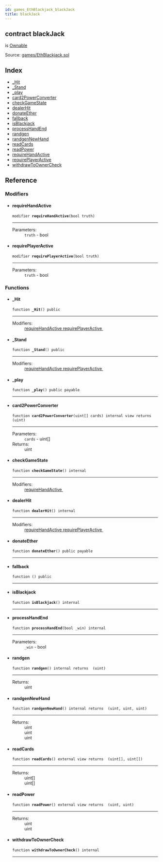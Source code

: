 ```yaml
---
id: games_EthBlackjack_blackJack
title: blackJack
---
```


<div class="contract-doc"><div class="contract"><h2 class="contract-header"><span class="contract-kind">contract</span> blackJack</h2><p class="base-contracts"><span>is</span> <a href="games_EthBlackjack_Ownable.html">Ownable</a></p><div class="source">Source: <a href="https://github.com/FriendlyUser/solidity-smart-contracts//blob/v0.2.0/contracts/games/EthBlackjack.sol" target="_blank">games/EthBlackjack.sol</a></div></div><div class="index"><h2>Index</h2><ul><li><a href="games_EthBlackjack_blackJack.html#_Hit">_Hit</a></li><li><a href="games_EthBlackjack_blackJack.html#_Stand">_Stand</a></li><li><a href="games_EthBlackjack_blackJack.html#_play">_play</a></li><li><a href="games_EthBlackjack_blackJack.html#card2PowerConverter">card2PowerConverter</a></li><li><a href="games_EthBlackjack_blackJack.html#checkGameState">checkGameState</a></li><li><a href="games_EthBlackjack_blackJack.html#dealerHit">dealerHit</a></li><li><a href="games_EthBlackjack_blackJack.html#donateEther">donateEther</a></li><li><a href="games_EthBlackjack_blackJack.html#">fallback</a></li><li><a href="games_EthBlackjack_blackJack.html#isBlackjack">isBlackjack</a></li><li><a href="games_EthBlackjack_blackJack.html#processHandEnd">processHandEnd</a></li><li><a href="games_EthBlackjack_blackJack.html#randgen">randgen</a></li><li><a href="games_EthBlackjack_blackJack.html#randgenNewHand">randgenNewHand</a></li><li><a href="games_EthBlackjack_blackJack.html#readCards">readCards</a></li><li><a href="games_EthBlackjack_blackJack.html#readPower">readPower</a></li><li><a href="games_EthBlackjack_blackJack.html#requireHandActive">requireHandActive</a></li><li><a href="games_EthBlackjack_blackJack.html#requirePlayerActive">requirePlayerActive</a></li><li><a href="games_EthBlackjack_blackJack.html#withdrawToOwnerCheck">withdrawToOwnerCheck</a></li></ul></div><div class="reference"><h2>Reference</h2><div class="modifiers"><h3>Modifiers</h3><ul><li><div class="item modifier"><span id="requireHandActive" class="anchor-marker"></span><h4 class="name">requireHandActive</h4><div class="body"><code class="signature">modifier <strong>requireHandActive</strong><span>(bool truth) </span></code><hr/><dl><dt><span class="label-parameters">Parameters:</span></dt><dd><div><code>truth</code> - bool</div></dd></dl></div></div></li><li><div class="item modifier"><span id="requirePlayerActive" class="anchor-marker"></span><h4 class="name">requirePlayerActive</h4><div class="body"><code class="signature">modifier <strong>requirePlayerActive</strong><span>(bool truth) </span></code><hr/><dl><dt><span class="label-parameters">Parameters:</span></dt><dd><div><code>truth</code> - bool</div></dd></dl></div></div></li></ul></div><div class="functions"><h3>Functions</h3><ul><li><div class="item function"><span id="_Hit" class="anchor-marker"></span><h4 class="name">_Hit</h4><div class="body"><code class="signature">function <strong>_Hit</strong><span>() </span><span>public </span></code><hr/><dl><dt><span class="label-modifiers">Modifiers:</span></dt><dd><a href="games_EthBlackjack_blackJack.html#requireHandActive">requireHandActive </a><a href="games_EthBlackjack_blackJack.html#requirePlayerActive">requirePlayerActive </a></dd></dl></div></div></li><li><div class="item function"><span id="_Stand" class="anchor-marker"></span><h4 class="name">_Stand</h4><div class="body"><code class="signature">function <strong>_Stand</strong><span>() </span><span>public </span></code><hr/><dl><dt><span class="label-modifiers">Modifiers:</span></dt><dd><a href="games_EthBlackjack_blackJack.html#requireHandActive">requireHandActive </a><a href="games_EthBlackjack_blackJack.html#requirePlayerActive">requirePlayerActive </a></dd></dl></div></div></li><li><div class="item function"><span id="_play" class="anchor-marker"></span><h4 class="name">_play</h4><div class="body"><code class="signature">function <strong>_play</strong><span>() </span><span>public </span><span>payable </span></code><hr/></div></div></li><li><div class="item function"><span id="card2PowerConverter" class="anchor-marker"></span><h4 class="name">card2PowerConverter</h4><div class="body"><code class="signature">function <strong>card2PowerConverter</strong><span>(uint[] cards) </span><span>internal </span><span>view </span><span>returns  (uint) </span></code><hr/><dl><dt><span class="label-parameters">Parameters:</span></dt><dd><div><code>cards</code> - uint[]</div></dd><dt><span class="label-return">Returns:</span></dt><dd>uint</dd></dl></div></div></li><li><div class="item function"><span id="checkGameState" class="anchor-marker"></span><h4 class="name">checkGameState</h4><div class="body"><code class="signature">function <strong>checkGameState</strong><span>() </span><span>internal </span></code><hr/><dl><dt><span class="label-modifiers">Modifiers:</span></dt><dd><a href="games_EthBlackjack_blackJack.html#requireHandActive">requireHandActive </a></dd></dl></div></div></li><li><div class="item function"><span id="dealerHit" class="anchor-marker"></span><h4 class="name">dealerHit</h4><div class="body"><code class="signature">function <strong>dealerHit</strong><span>() </span><span>internal </span></code><hr/><dl><dt><span class="label-modifiers">Modifiers:</span></dt><dd><a href="games_EthBlackjack_blackJack.html#requireHandActive">requireHandActive </a><a href="games_EthBlackjack_blackJack.html#requirePlayerActive">requirePlayerActive </a></dd></dl></div></div></li><li><div class="item function"><span id="donateEther" class="anchor-marker"></span><h4 class="name">donateEther</h4><div class="body"><code class="signature">function <strong>donateEther</strong><span>() </span><span>public </span><span>payable </span></code><hr/></div></div></li><li><div class="item function"><span id="fallback" class="anchor-marker"></span><h4 class="name">fallback</h4><div class="body"><code class="signature">function <strong></strong><span>() </span><span>public </span></code><hr/></div></div></li><li><div class="item function"><span id="isBlackjack" class="anchor-marker"></span><h4 class="name">isBlackjack</h4><div class="body"><code class="signature">function <strong>isBlackjack</strong><span>() </span><span>internal </span></code><hr/></div></div></li><li><div class="item function"><span id="processHandEnd" class="anchor-marker"></span><h4 class="name">processHandEnd</h4><div class="body"><code class="signature">function <strong>processHandEnd</strong><span>(bool _win) </span><span>internal </span></code><hr/><dl><dt><span class="label-parameters">Parameters:</span></dt><dd><div><code>_win</code> - bool</div></dd></dl></div></div></li><li><div class="item function"><span id="randgen" class="anchor-marker"></span><h4 class="name">randgen</h4><div class="body"><code class="signature">function <strong>randgen</strong><span>() </span><span>internal </span><span>returns  (uint) </span></code><hr/><dl><dt><span class="label-return">Returns:</span></dt><dd>uint</dd></dl></div></div></li><li><div class="item function"><span id="randgenNewHand" class="anchor-marker"></span><h4 class="name">randgenNewHand</h4><div class="body"><code class="signature">function <strong>randgenNewHand</strong><span>() </span><span>internal </span><span>returns  (uint, uint, uint) </span></code><hr/><dl><dt><span class="label-return">Returns:</span></dt><dd>uint</dd><dd>uint</dd><dd>uint</dd></dl></div></div></li><li><div class="item function"><span id="readCards" class="anchor-marker"></span><h4 class="name">readCards</h4><div class="body"><code class="signature">function <strong>readCards</strong><span>() </span><span>external </span><span>view </span><span>returns  (uint[], uint[]) </span></code><hr/><dl><dt><span class="label-return">Returns:</span></dt><dd>uint[]</dd><dd>uint[]</dd></dl></div></div></li><li><div class="item function"><span id="readPower" class="anchor-marker"></span><h4 class="name">readPower</h4><div class="body"><code class="signature">function <strong>readPower</strong><span>() </span><span>external </span><span>view </span><span>returns  (uint, uint) </span></code><hr/><dl><dt><span class="label-return">Returns:</span></dt><dd>uint</dd><dd>uint</dd></dl></div></div></li><li><div class="item function"><span id="withdrawToOwnerCheck" class="anchor-marker"></span><h4 class="name">withdrawToOwnerCheck</h4><div class="body"><code class="signature">function <strong>withdrawToOwnerCheck</strong><span>() </span><span>internal </span></code><hr/></div></div></li></ul></div></div></div>
